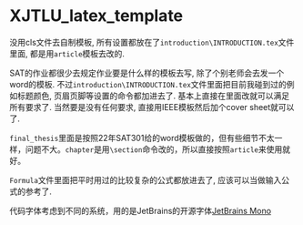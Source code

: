 # XJTLU_latex_template

没用cls文件去自制模板, 所有设置都放在了`introduction\INTRODUCTION.tex`文件里面, 都是用`article`模板去改的.

SAT的作业都很少去规定作业要是什么样的模板去写, 除了个别老师会去发一个word的模板. 不过`introduction\INTRODUCTION.tex`文件里面把目前我碰到过的例如标题颜色, 页眉页脚等设置的命令都加进去了. 基本上直接在里面改就可以满足所有要求了. 当然要是没有任何要求, 直接用IEEE模板然后加个cover sheet就可以了.

`final_thesis`里面是按照22年SAT301给的word模板做的，但有些细节不太一样，问题不大。`chapter`是用`\section`命令改的，所以直接按照`article`来使用就好。

`Formula`文件里面把平时用过的比较复杂的公式都放进去了, 应该可以当做输入公式的参考了.

代码字体考虑到不同的系统，用的是JetBrains的开源字体[JetBrains Mono](https://www.jetbrains.com/lp/mono/)
